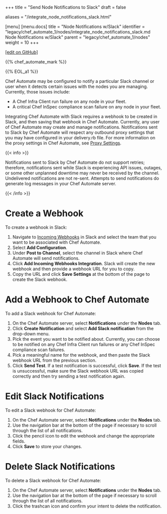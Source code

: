 +++
title = "Send Node Notifications to Slack"
draft = false

aliases = "/integrate_node_notifications_slack.html"

[menu]
  [menu.docs]
    title = "Node Notifications w/Slack"
    identifier = "legacy/chef_automate_1/nodes/integrate_node_notifications_slack.md Node Notifications w/Slack"
    parent = "legacy/chef_automate_1/nodes"
    weight = 10
+++    

[\[edit on
GitHub\]](https://github.com/chef/chef-web-docs/blob/master/chef_master/source/integrate_node_notifications_slack.rst)

<meta name="robots" content="noindex">

{{% chef_automate_mark %}}

{{% EOL_a1 %}}

Chef Automate may be configured to notify a particular Slack channel or
user when it detects certain issues with the nodes you are managing.
Currently, those issues include:

-   A Chef Infra Client run failure on any node in your fleet.
-   A critical Chef InSpec compliance scan failure on any node in your
    fleet.

Integrating Chef Automate with Slack requires a webhook to be created in
Slack, and then saving that webhook in Chef Automate. Currently, any
user of Chef Automate may create and manage notifications. Notifications
sent to Slack by Chef Automate will respect any outbound proxy settings
that you may have configured in your <span
class="title-ref">delivery.rb</span> file. For more information on the
proxy settings in Chef Automate, see [Proxy
Settings](https://docs.chef.io/config_rb_delivery.html#proxy-settings).

{{< info >}}

Notifications sent to Slack by Chef Automate do not support retries;
therefore, notifications sent while Slack is experiencing API issues,
outages, or some other unplanned downtime may never be received by the
channel. Undelivered notifications are not re-sent. Attempts to send
notifications do generate log messages in your Chef Automate server.

{{< /info >}}

Create a Webhook
================

To create a webhook in Slack:

1.  Navigate to [Incoming
    Webhooks](https://slack.com/apps/A0F7XDUAZ-incoming-webhooks) in
    Slack and select the team that you want to be associated with Chef
    Automate.
2.  Select **Add Configuration**.
3.  Under **Post to Channel**, select the channel in Slack where Chef
    Automate will send notifications.
4.  Click **Add Incoming Webhooks Integration**. Slack will create the
    new webhook and then provide a webhook URL for you to copy.
5.  Copy the URL and click **Save Settings** at the bottom of the page
    to create the Slack webhook.

Add a Webhook to Chef Automate
==============================

To add a Slack webhook for Chef Automate:

1.  On the Chef Automate server, select **Notifications** under the
    **Nodes** tab.
2.  Click **Create Notification** and select **Add Slack notification**
    from the drop-down menu.
3.  Pick the event you want to be notified about. Currently, you can
    choose to be notified on any Chef Infra Client run failures or any
    Chef InSpec compliance scan failures.
4.  Pick a meaningful name for the webhook, and then paste the Slack
    webhook URL from the previous section.
5.  Click **Send Test**. If a test notification is successful, click
    **Save**. If the test is unsuccessful, make sure the Slack webhook
    URL was copied correctly and then try sending a test notification
    again.

Edit Slack Notifications
========================

To edit a Slack webhook for Chef Automate:

1.  On the Chef Automate server, select **Notifications** under the
    **Nodes** tab.
2.  Use the navigation bar at the bottom of the page if necessary to
    scroll through the list of all notifications.
3.  Click the pencil icon to edit the webhook and change the appropriate
    fields.
4.  Click **Save** to store your changes.

Delete Slack Notifications
==========================

To delete a Slack webhook for Chef Automate:

1.  On the Chef Automate server, select **Notifications** under the
    **Nodes** tab.
2.  Use the navigation bar at the bottom of the page if necessary to
    scroll through the list of all notifications.
3.  Click the trashcan icon and confirm your intent to delete the
    notification.
